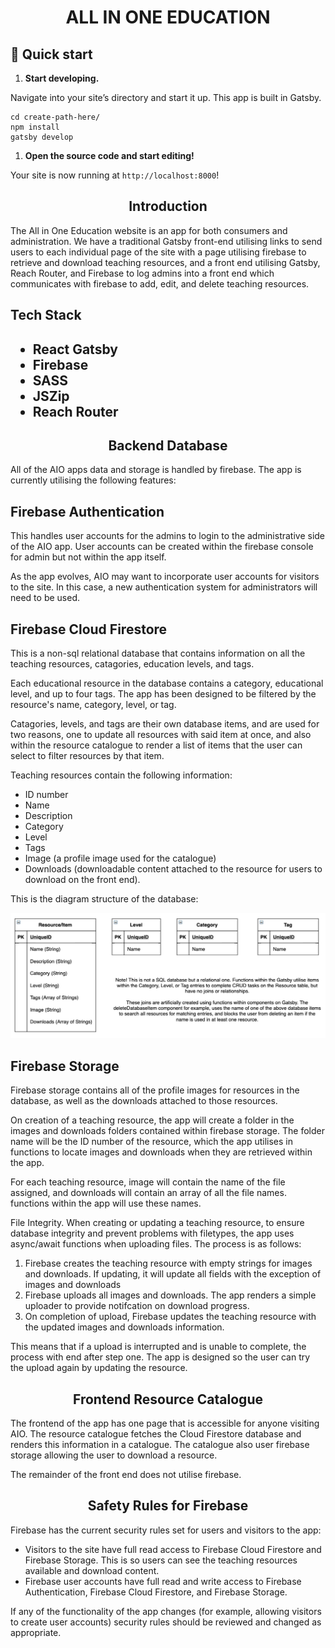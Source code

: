 <h1 align="center">
  ALL IN ONE EDUCATION
</h1>

## 🚀 Quick start

1.  **Start developing.**

Navigate into your site’s directory and start it up. This app is built in Gatsby.

```shell
cd create-path-here/
npm install
gatsby develop
```

1.  **Open the source code and start editing!**

Your site is now running at `http://localhost:8000`!

<h2 align="center">Introduction</h2>

The All in One Education website is an app for both consumers and administration. We have a traditional Gatsby front-end utilising links to send users to each       individual page of the site with a page utilising firebase to retrieve and download teaching resources, and a front end utilising Gatsby, Reach Router, and         Firebase to log admins into a front end which communicates with firebase to add, edit, and delete teaching resources.

<h2>Tech Stack<h2>

- React Gatsby
- Firebase
- SASS
- JSZip
- Reach Router

<h2 align="center">Backend Database</h2>

All of the AIO apps data and storage is handled by firebase. The app is currently utilising the following features:

<h2>Firebase Authentication</h2>

This handles user accounts for the admins to login to the administrative side of the AIO app. User accounts can be created within the firebase console for admin but not within the app itself. 

As the app evolves, AIO may want to incorporate user accounts for visitors to the site. In this case, a new authentication system for administrators will need to be used.

<h2>Firebase Cloud Firestore</h2> 
  
This is a non-sql relational database that contains information on all the teaching resources, catagories, education levels, and tags. 

Each educational resource in the database contains a category, educational level, and up to four tags. The app has been designed to be filtered by the resource's name, category, level, or tag. 

Catagories, levels, and tags are their own database items, and are used for two reasons, one to update all resources with said item at once, and also within the resource catalogue to render a list of items that the user can select to filter resources by that item.

Teaching resources contain the following information:
- ID number
- Name
- Description
- Category
- Level
- Tags
- Image (a profile image used for the catalogue)
- Downloads (downloadable content attached to the resource for users to download on the front end).

This is the diagram structure of the database:

![Database Diagram](/src/images/database-diagram.png)

<h2>Firebase Storage</h2>
    
Firebase storage contains all of the profile images for resources in the database, as well as the downloads attached to those resources.

On creation of a teaching resource, the app will create a folder in the images and downloads folders contained within firebase storage. The folder name will be the ID number of the resource, which the app utilises in functions to locate images and downloads when they are retrieved within the app. 

For each teaching resource, image will contain the name of the file assigned, and downloads will contain an array of all the file names. functions within the app will use these names.

File Integrity.
When creating or updating a teaching resource, to ensure database integrity and prevent problems with filetypes, the app uses async/await functions when uploading files. The process is as follows:

1. Firebase creates the teaching resource with empty strings for images and downloads. If updating, it will update all fields with the exception of images and downloads
2. Firebase uploads all images and downloads. The app renders a simple uploader to provide notifcation on download progress.
3. On completion of upload, Firebase updates the teaching resource with the updated images and downloads information.

This means that if a upload is interrupted and is unable to complete, the process with end after step one. The app is designed so the user can try the upload again by updating the resource.

<h2 align="center">Frontend Resource Catalogue</h2>
    
The frontend of the app has one page that is accessible for anyone visiting AIO. The resource catalogue fetches the Cloud Firestore database and renders this information in a catalogue. The catalogue also user firebase storage allowing the user to download a resource.

The remainder of the front end does not utilise firebase.

<h2 align="center">Safety Rules for Firebase</h2>
  
Firebase has the current security rules set for users and visitors to the app:

- Visitors to the site have full read access to Firebase Cloud Firestore and Firebase Storage. This is so users can see the teaching resources available and download content.
- Firebase user accounts have full read and write access to Firebase Authentication, Firebase Cloud Firestore, and Firebase Storage. 

If any of the functionality of the app changes (for example, allowing visitors to create user accounts) security rules should be reviewed and changed as appropriate.

